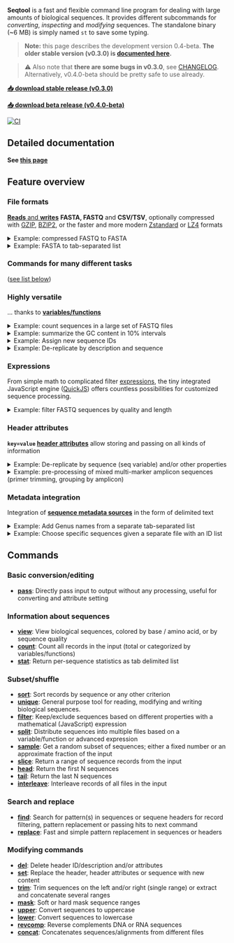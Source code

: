**Seqtool** is a  fast and flexible command line program for dealing with
large amounts of biological sequences.
It provides different subcommands for *converting*, *inspecting* and *modifying*
sequences.
The standalone binary (~6 MB) is simply named `st` to save some typing.

> **Note:** this page describes the development version 0.4-beta.
> **The older stable version (v0.3.0) is [documented here](https://github.com/markschl/seqtool/wiki).**

> ⚠ Also note that **there are some bugs in v0.3.0**,
> see [CHANGELOG](https://github.com/markschl/seqtool/blob/main/CHANGELOG.md#important-bugfixes-).
> Alternatively, v0.4.0-beta should be pretty safe to use already.

**[📥 download stable release (v0.3.0)](https://github.com/markschl/seqtool/releases/latest)**

**[📥 download beta release (v0.4.0-beta)](https://github.com/markschl/seqtool/releases/tag/0.4.0-beta.2)**

[![CI](https://github.com/markschl/seqtool/actions/workflows/ci.yaml/badge.svg)](https://github.com/markschl/seqtool/actions/workflows/ci.yaml)



## Detailed documentation

**See [this page](https://markschl.github.io/seqtool-docs)**


## Feature overview

### File formats

[**Reads** and **writes**](https://markschl.github.io/seqtool-docs/pass) **FASTA, FASTQ** and **CSV/TSV**, optionally compressed
with [GZIP](https://en.wikipedia.org/wiki/Gzip), [BZIP2](https://en.wikipedia.org/wiki/Bzip2),
or the faster and more modern [Zstandard](http://facebook.github.io/zstd/) or [LZ4](https://lz4.org/)
formats

<details markdown>
<summary>
Example: compressed FASTQ to FASTA
</summary>

Combine multiple compressed FASTQ files, converting them to FASTA, using [pass](https://markschl.github.io/seqtool-docs/pass).

> **Note**: almost every command can read multiple input files and convert between formats,
> but *pass* does nothing other than reading and writing while other command perform certain actions.

```sh
st pass file1.fastq.gz file2.fastq.gz -o output.fasta
```

</details>

<details markdown>
<summary>
Example: FASTA to tab-separated list
</summary>

Aside from ID and sequence, any [variable/function](https://markschl.github.io/seqtool-docs/variables) such as
the sequence length (`seqlen`) can be written to  delimited text.

```sh
st pass input.fasta --to-tsv id,seq,seqlen
``` 

```
id1	ACG	3
id1	ACGTACGT	7
id1	ACGTA	5
``` 

</details>


### Commands for many different tasks

([see list below](#commands))

### Highly versatile

... thanks to **[variables/functions](https://markschl.github.io/seqtool-docs/variables)**

<details markdown>
<summary>
Example: count sequences in a large set of FASTQ files
</summary>

In [count](https://markschl.github.io/seqtool-docs/count), one or several categorical [variables/functions](https://markschl.github.io/seqtool-docs/variables)
can be specified with `-k/--key`.

```sh
st count -k path data/*.fastq.gz
```

```
data/sample1.fastq.gz	30601
data/sample2.fastq.gz	15702
data/sample3.fastq.gz	264965
data/sample4.fastq.gz	1120
data/sample5.fastq.gz	7021
(...)
```

</details>

<details markdown>
<summary>
Example: summarize the GC content in 10% intervals
</summary>

The function `bin(variable, interval)` groups continuous numeric values
into intervals

```sh
st count -k 'bin(gc_percent, 10)' sequences.fasta
```

```
(10, 20]	57
(20, 30]	2113
(30, 40]	11076
(40, 50]	7184
(50, 60]	12
```

</details>

<details markdown>
<summary>
Example: Assign new sequence IDs
</summary>

```sh
st set -i 'seq_{num}' seqs.fasta > renamed.fasta
```

```
>seq_1
SEQUENCE
>seq_2
SEQUENCE
>seq_3
SEQUENCE
(...)
```

</details>

<details markdown>
<summary>
Example: De-replicate by description and sequence
</summary>

`seqs.fasta` with a 'group' annotation in the header:

```
>id1 group1
SEQUENCE1
>id2 group1
SEQUENCE2
>id3 group1
SEQUENCE2
>id4 group2
SEQUENCE1
>id5 group2
SEQUENCE1
```

```sh
st unique 'desc,seq' seqs.fasta > grouped_uniques.fasta
```

```
>id1 group1
SEQUENCE1
>id2 group1
SEQUENCE2
>id4 group2
SEQUENCE1
```

</details>

### Expressions

From simple math to complicated filter [expressions](https://markschl.github.io/seqtool-docs/expressions), the tiny integrated JavaScript engine
([QuickJS](https://bellard.org/quickjs)) offers countless possibilities for customized
sequence processing.

<details markdown>
<summary>
Example: filter FASTQ sequences by quality and length
</summary>

This [filter](https://markschl.github.io/seqtool-docs/filter) command removes sequencing reads with more than one expected
sequencing error (like [USEARCH](https://www.drive5.com/usearch/manual/exp_errs.html) can do)
or sequence length of <100 bp.

```sh
st filter 'exp_err < 1 && seqlen >= 100' reads.fastq > filtered.fastq
```

</details>


### Header attributes

**`key=value` [header attributes](https://markschl.github.io/seqtool-docs/attributes)** allow storing and passing on
all kinds of information

<details markdown>
<summary>
Example: De-replicate by sequence (seq variable) and/or other properties  
</summary>

The [unique](https://markschl.github.io/seqtool-docs/unique) command returns all unique sequences and annotates
the number of records with the same sequence in the header:

```sh
st unique seq -a abund={n_duplicates} input.fasta > uniques.fasta
```

```
>id1 abund=3
TCTTTAATAACCTGATTAG
>id3 abund=1
GGAGGATCCGAGCG
(...)
```

It is also possible to de-replicate by multiple keys, e.g. by sequence,
but grouped by a `sample` attribute in the header:

```sh
st unique 'seq,attr(sample)' input.fasta > uniques.fasta
```

```
>id1 sample=1
SEQUENCE1
>id3 sample=2
SEQUENCE2
>id10 sample=1
SEQUENCE3
>id11 sample=3
SEQUENCE4
(...)
```

</details>

<details markdown>
<summary>
Example: pre-processing of mixed multi-marker amplicon sequences (primer trimming, grouping by amplicon)
</summary>

These steps could be part of an amplicon pipeline that de-multiplexes
multi-marker amplicons.
[find](https://markschl.github.io/seqtool-docs/find) searches for a set of primers, which are removed by [trim](https://markschl.github.io/seqtool-docs/trim),
and finally [split](https://markschl.github.io/seqtool-docs/split) distributes the sequences into different files named
by the forward primer.

`primers.fasta`

```
>prA
PRIMER
>prB
PRIMER
```

```sh
st find file:primers.fasta -a primer='{pattern_name}' -a end='{match_end}' sequences.fasta |
  st trim -e '{attr(end)}..' | 
  st split -o '{attr(primer)}'
```

<table>
<tr><th>prA.fasta </th><th>prB.fasta</th><th>undefined.fasta</th></tr>
<tr>
<td>

```
>id1 primer=prA end=22
SEQUENCE
>id4 primer=prA end=21
SEQUENCE
(...)
```

</td>
<td>

```
>id2 primer=prB end=20
SEQUENCE
>id3 primer=prB end=22
SEQUENCE
(...)
```

</td>
<td>

```
>id5 primer=undefined end=undefined
UNTRIMMEDSEQUENCE
(...)
```

*Note:* no primer, sequence **not** trimmed since `end=undefined` (https://markschl.github.io/seqtool-docs/see [ranges](ranges)).

</td>
</tr>
</table>

</details>


### Metadata integration

Integration of [**sequence metadata sources**](https://markschl.github.io/seqtool-docs/meta) in the form of delimited text

<details markdown>
<summary>
Example: Add Genus names from a separate tab-separated list
</summary>

<table>
<tr><th>input.fasta</th><th>genus.tsv</th></tr>
<tr>
<td>

```
>id1
SEQUENCE
>id2
SEQUENCE
(...)
```

</td>
<td>

```
id  genus
seq1  Actinomyces
seq2  Amycolatopsis
(...)
```

</td>
</tr>
</table>

Using `-m/--meta` to include `genus.tsv` as metadata source:

```sh
st set -m genus.tsv --desc '{meta(genus)}' input.fasta > with_genus.fasta
```

<table>
<tr><th>with_genus.fasta</th></tr>
<tr>
<td>

```
>seq1 Actinomyces
SEQUENCE
>seq2 Amycolatopsis
SEQUENCE
(...)
```

</td>
</tr>
</table>
</details>

<details markdown>
<summary>
Example: Choose specific sequences given a separate file with an ID list
</summary>

<table>
<tr><th>input.fasta</th><th>id_list.txt</th></tr>
<tr>
<td>

```
>id1
SEQUENCE
>id2
SEQUENCE
>id3
SEQUENCE
>id4
SEQUENCE
```

</td>
<td>

```
id1
id4
```

</td>
</tr>
</table>


```sh
st filter -m id_list.txt 'has_meta()' input.fasta > subset.fasta
```

<table>
<tr><th>subset.fasta</th></tr>
<tr>
<td>

```
>id1
SEQUENCE
>id4
SEQUENCE
```

</td>
</tr>
</table>
</details>

## Commands
### Basic conversion/editing
* **[pass](https://markschl.github.io/seqtool-docs/pass)**: Directly pass input to output without any processing, useful for converting and
attribute setting

### Information about sequences
* **[view](https://markschl.github.io/seqtool-docs/view)**: View biological sequences, colored by base / amino acid, or by sequence quality
* **[count](https://markschl.github.io/seqtool-docs/count)**: Count all records in the input (total or categorized by variables/functions)
* **[stat](https://markschl.github.io/seqtool-docs/stat)**: Return per-sequence statistics as tab delimited list

### Subset/shuffle
* **[sort](https://markschl.github.io/seqtool-docs/sort)**: Sort records by sequence or any other criterion
* **[unique](https://markschl.github.io/seqtool-docs/unique)**: General purpose tool for reading, modifying and writing biological sequences.
* **[filter](https://markschl.github.io/seqtool-docs/filter)**: Keep/exclude sequences based on different properties with a mathematical
(JavaScript) expression
* **[split](https://markschl.github.io/seqtool-docs/split)**: Distribute sequences into multiple files based on a variable/function or
advanced expression
* **[sample](https://markschl.github.io/seqtool-docs/sample)**: Get a random subset of sequences; either a fixed number or an approximate
fraction of the input
* **[slice](https://markschl.github.io/seqtool-docs/slice)**: Return a range of sequence records from the input
* **[head](https://markschl.github.io/seqtool-docs/head)**: Return the first N sequences
* **[tail](https://markschl.github.io/seqtool-docs/tail)**: Return the last N sequences
* **[interleave](https://markschl.github.io/seqtool-docs/interleave)**: Interleave records of all files in the input

### Search and replace
* **[find](https://markschl.github.io/seqtool-docs/find)**: Search for pattern(s) in sequences or sequene headers for record filtering,
pattern replacement or passing hits to next command
* **[replace](https://markschl.github.io/seqtool-docs/replace)**: Fast and simple pattern replacement in sequences or headers

### Modifying commands
* **[del](https://markschl.github.io/seqtool-docs/del)**: Delete header ID/description and/or attributes
* **[set](https://markschl.github.io/seqtool-docs/set)**: Replace the header, header attributes or sequence with new content
* **[trim](https://markschl.github.io/seqtool-docs/trim)**: Trim sequences on the left and/or right (single range) or extract and
concatenate several ranges
* **[mask](https://markschl.github.io/seqtool-docs/mask)**: Soft or hard mask sequence ranges
* **[upper](https://markschl.github.io/seqtool-docs/upper)**: Convert sequences to uppercase
* **[lower](https://markschl.github.io/seqtool-docs/lower)**: Convert sequences to lowercase
* **[revcomp](https://markschl.github.io/seqtool-docs/revcomp)**: Reverse complements DNA or RNA sequences
* **[concat](https://markschl.github.io/seqtool-docs/concat)**: Concatenates sequences/alignments from different files

